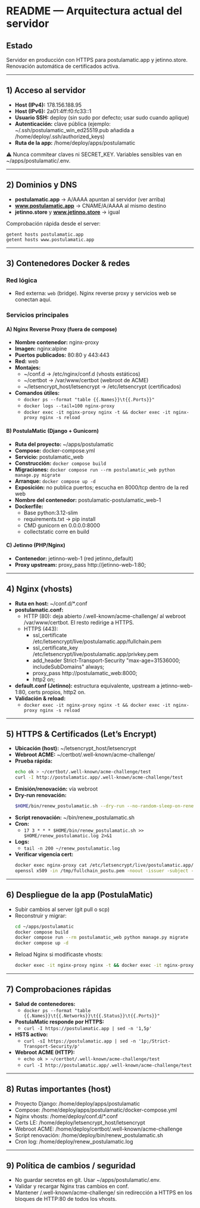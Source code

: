 # README — Arquitectura actual del servidor

## Estado
Servidor en producción con HTTPS para postulamatic.app y jetinno.store. Renovación automática de certificados activa.

---

## 1) Acceso al servidor
- **Host (IPv4):** 178.156.188.95
- **Host (IPv6):** 2a01:4ff:f0:fc33::1
- **Usuario SSH:** deploy (sin sudo por defecto; usar sudo cuando aplique)
- **Autenticación:** clave pública (ejemplo: ~/.ssh/postulamatic_win_ed25519.pub añadida a /home/deploy/.ssh/authorized_keys)
- **Ruta de la app:** /home/deploy/apps/postulamatic

⚠️ Nunca commitear claves ni SECRET_KEY. Variables sensibles van en ~/apps/postulamatic/.env.

---

## 2) Dominios y DNS
- **postulamatic.app** → A/AAAA apuntan al servidor (ver arriba)
- **www.postulamatic.app** → CNAME/A/AAAA al mismo destino
- **jetinno.store** y **www.jetinno.store** → igual

Comprobación rápida desde el server:
```
getent hosts postulamatic.app
getent hosts www.postulamatic.app
```

---

## 3) Contenedores Docker & redes
### Red lógica
- Red externa: `web` (bridge). Nginx reverse proxy y servicios web se conectan aquí.

### Servicios principales
#### A) Nginx Reverse Proxy (fuera de compose)
- **Nombre contenedor:** nginx-proxy
- **Imagen:** nginx:alpine
- **Puertos publicados:** 80:80 y 443:443
- **Red:** web
- **Montajes:**
  - ~/conf.d → /etc/nginx/conf.d (vhosts estáticos)
  - ~/certbot → /var/www/certbot (webroot de ACME)
  - ~/letsencrypt_host/letsencrypt → /etc/letsencrypt (certificados)
- **Comandos útiles:**
  - `docker ps --format "table {{.Names}}\t{{.Ports}}"`
  - `docker logs --tail=100 nginx-proxy`
  - `docker exec -it nginx-proxy nginx -t && docker exec -it nginx-proxy nginx -s reload`

#### B) PostulaMatic (Django + Gunicorn)
- **Ruta del proyecto:** ~/apps/postulamatic
- **Compose:** docker-compose.yml
- **Servicio:** postulamatic_web
- **Construcción:** `docker compose build`
- **Migraciones:** `docker compose run --rm postulamatic_web python manage.py migrate`
- **Arranque:** `docker compose up -d`
- **Exposición:** no publica puertos; escucha en 8000/tcp dentro de la red web
- **Nombre del contenedor:** postulamatic-postulamatic_web-1
- **Dockerfile:**
  - Base python:3.12-slim
  - requirements.txt → pip install
  - CMD gunicorn en 0.0.0.0:8000
  - collectstatic corre en build

#### C) Jetinno (PHP/Nginx)
- **Contenedor:** jetinno-web-1 (red jetinno_default)
- **Proxy upstream:** proxy_pass http://jetinno-web-1:80;

---

## 4) Nginx (vhosts)
- **Ruta en host:** ~/conf.d/*.conf
- **postulamatic.conf:**
  - HTTP (80): deja abierto /.well-known/acme-challenge/ al webroot /var/www/certbot. El resto redirige a HTTPS.
  - HTTPS (443):
    - ssl_certificate /etc/letsencrypt/live/postulamatic.app/fullchain.pem
    - ssl_certificate_key /etc/letsencrypt/live/postulamatic.app/privkey.pem
    - add_header Strict-Transport-Security "max-age=31536000; includeSubDomains" always;
    - proxy_pass http://postulamatic_web:8000;
    - http2 on;
- **default.conf (Jetinno):** estructura equivalente, upstream a jetinno-web-1:80, certs propios, http2 on.
- **Validación & reload:**
  - `docker exec -it nginx-proxy nginx -t && docker exec -it nginx-proxy nginx -s reload`

---

## 5) HTTPS & Certificados (Let’s Encrypt)
- **Ubicación (host):** ~/letsencrypt_host/letsencrypt
- **Webroot ACME:** ~/certbot/.well-known/acme-challenge/
- **Prueba rápida:**
  ```sh
  echo ok > ~/certbot/.well-known/acme-challenge/test
  curl -I http://postulamatic.app/.well-known/acme-challenge/test
  ```
- **Emisión/renovación:** vía webroot
- **Dry-run renovación:**
  ```sh
  $HOME/bin/renew_postulamatic.sh --dry-run --no-random-sleep-on-renew -v
  ```
- **Script renovación:** ~/bin/renew_postulamatic.sh
- **Cron:**
  - `17 3 * * * $HOME/bin/renew_postulamatic.sh >> $HOME/renew_postulamatic.log 2>&1`
- **Logs:**
  - `tail -n 200 ~/renew_postulamatic.log`
- **Verificar vigencia cert:**
  ```sh
  docker exec nginx-proxy cat /etc/letsencrypt/live/postulamatic.app/fullchain.pem > /tmp/fullchain_postu.pem
  openssl x509 -in /tmp/fullchain_postu.pem -noout -issuer -subject -dates
  ```

---

## 6) Despliegue de la app (PostulaMatic)
- Subir cambios al server (git pull o scp)
- Reconstruir y migrar:
  ```sh
  cd ~/apps/postulamatic
  docker compose build
  docker compose run --rm postulamatic_web python manage.py migrate
  docker compose up -d
  ```
- Reload Nginx si modificaste vhosts:
  ```sh
  docker exec -it nginx-proxy nginx -t && docker exec -it nginx-proxy nginx -s reload
  ```

---

## 7) Comprobaciones rápidas
- **Salud de contenedores:**
  - `docker ps --format "table {{.Names}}\t{{.Networks}}\t{{.Status}}\t{{.Ports}}"`
- **PostulaMatic responde por HTTPS:**
  - `curl -I https://postulamatic.app | sed -n '1,5p'`
- **HSTS activo:**
  - `curl -sI https://postulamatic.app | sed -n '1p;/Strict-Transport-Security/p'`
- **Webroot ACME (HTTP):**
  - `echo ok > ~/certbot/.well-known/acme-challenge/test`
  - `curl -I http://postulamatic.app/.well-known/acme-challenge/test`

---

## 8) Rutas importantes (host)
- Proyecto Django: /home/deploy/apps/postulamatic
- Compose: /home/deploy/apps/postulamatic/docker-compose.yml
- Nginx vhosts: /home/deploy/conf.d/*.conf
- Certs LE: /home/deploy/letsencrypt_host/letsencrypt
- Webroot ACME: /home/deploy/certbot/.well-known/acme-challenge
- Script renovación: /home/deploy/bin/renew_postulamatic.sh
- Cron log: /home/deploy/renew_postulamatic.log

---

## 9) Política de cambios / seguridad
- No guardar secretos en git. Usar ~/apps/postulamatic/.env.
- Validar y recargar Nginx tras cambios en conf.
- Mantener /.well-known/acme-challenge/ sin redirección a HTTPS en los bloques de HTTP:80 de todos los vhosts.

